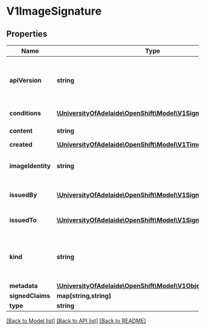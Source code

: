 # V1ImageSignature

## Properties
Name | Type | Description | Notes
------------ | ------------- | ------------- | -------------
**apiVersion** | **string** | APIVersion defines the versioned schema of this representation of an object. Servers should convert recognized schemas to the latest internal value, and may reject unrecognized values. More info: http://releases.k8s.io/HEAD/docs/devel/api-conventions.md#resources | [optional] 
**conditions** | [**\UniversityOfAdelaide\OpenShift\Model\V1SignatureCondition[]**](V1SignatureCondition.md) | Conditions represent the latest available observations of a signature&#39;s current state. | [optional] 
**content** | **string** | Required: An opaque binary string which is an image&#39;s signature. | 
**created** | [**\UniversityOfAdelaide\OpenShift\Model\V1Time**](V1Time.md) | If specified, it is the time of signature&#39;s creation. | [optional] 
**imageIdentity** | **string** | A human readable string representing image&#39;s identity. It could be a product name and version, or an image pull spec (e.g. \&quot;registry.access.redhat.com/rhel7/rhel:7.2\&quot;). | [optional] 
**issuedBy** | [**\UniversityOfAdelaide\OpenShift\Model\V1SignatureIssuer**](V1SignatureIssuer.md) | If specified, it holds information about an issuer of signing certificate or key (a person or entity who signed the signing certificate or key). | [optional] 
**issuedTo** | [**\UniversityOfAdelaide\OpenShift\Model\V1SignatureSubject**](V1SignatureSubject.md) | If specified, it holds information about a subject of signing certificate or key (a person or entity who signed the image). | [optional] 
**kind** | **string** | Kind is a string value representing the REST resource this object represents. Servers may infer this from the endpoint the client submits requests to. Cannot be updated. In CamelCase. More info: http://releases.k8s.io/HEAD/docs/devel/api-conventions.md#types-kinds | [optional] 
**metadata** | [**\UniversityOfAdelaide\OpenShift\Model\V1ObjectMeta**](V1ObjectMeta.md) | Standard object&#39;s metadata. | [optional] 
**signedClaims** | **map[string,string]** | Contains claims from the signature. | [optional] 
**type** | **string** | Required: Describes a type of stored blob. | 

[[Back to Model list]](../README.md#documentation-for-models) [[Back to API list]](../README.md#documentation-for-api-endpoints) [[Back to README]](../README.md)


